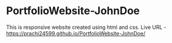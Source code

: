 # PortfolioWebsite-JohnDoe
This is responsive website created using html and css. 
Live URL -
https://prachi24599.github.io/PortfolioWebsite-JohnDoe/
